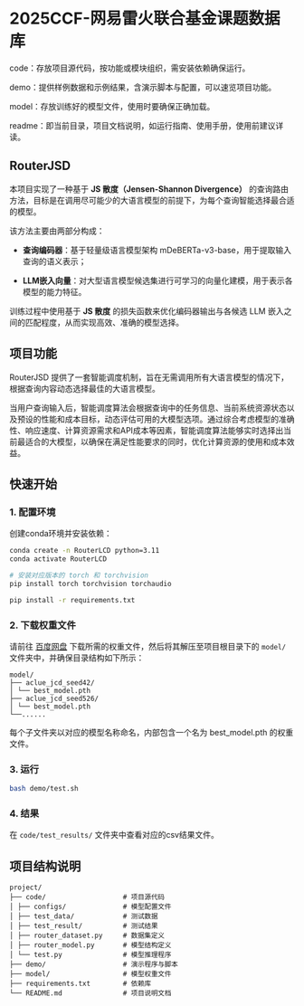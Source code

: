 # 2025CCF-网易雷火联合基金课题数据库

code：存放项目源代码，按功能或模块组织，需安装依赖确保运行。

demo：提供样例数据和示例结果，含演示脚本与配置，可以速览项目功能。

model：存放训练好的模型文件，使用时要确保正确加载。

readme：即当前目录，项目文档说明，如运行指南、使用手册，使用前建议详读。

## RouterJSD

本项目实现了一种基于 **JS 散度（Jensen-Shannon Divergence）** 的查询路由方法，目标是在调用尽可能少的大语言模型的前提下，为每个查询智能选择最合适的模型。

该方法主要由两部分构成：

- **查询编码器**：基于轻量级语言模型架构 mDeBERTa-v3-base，用于提取输入查询的语义表示；

- **LLM嵌入向量**：对大型语言模型候选集进行可学习的向量化建模，用于表示各模型的能力特征。

训练过程中使用基于 **JS 散度** 的损失函数来优化编码器输出与各候选 LLM 嵌入之间的匹配程度，从而实现高效、准确的模型选择。

## 项目功能
RouterJSD 提供了一套智能调度机制，旨在无需调用所有大语言模型的情况下，根据查询内容动态选择最佳的大语言模型。

当用户查询输入后，智能调度算法会根据查询中的任务信息、当前系统资源状态以及预设的性能和成本目标，动态评估可用的大模型选项。通过综合考虑模型的准确性、响应速度、计算资源需求和API成本等因素，智能调度算法能够实时选择出当前最适合的大模型，以确保在满足性能要求的同时，优化计算资源的使用和成本效益。

## 快速开始

### 1. 配置环境
创建conda环境并安装依赖：
```bash
conda create -n RouterLCD python=3.11
conda activate RouterLCD

# 安装对应版本的 torch 和 torchvision
pip install torch torchvision torchaudio

pip install -r requirements.txt
```

### 2. 下载权重文件
请前往 [百度网盘](https://pan.baidu.com/) 下载所需的权重文件，然后将其解压至项目根目录下的 `model/` 文件夹中，并确保目录结构如下所示：

```
model/
├── aclue_jcd_seed42/
│ └── best_model.pth
├── aclue_jcd_seed526/
│ └── best_model.pth
└──......
```
每个子文件夹以对应的模型名称命名，内部包含一个名为 best_model.pth 的权重文件。

### 3. 运行
```bash
bash demo/test.sh
```

### 4. 结果
在 `code/test_results/` 文件夹中查看对应的csv结果文件。

## 项目结构说明

```
project/ 
├── code/                   # 项目源代码
│ ├── configs/              # 模型配置文件
│ ├── test_data/            # 测试数据
│ ├── test_result/          # 测试结果
│ ├── router_dataset.py     # 数据集定义
│ ├── router_model.py       # 模型结构定义
│ └── test.py               # 模型推理程序
├── demo/                   # 演示程序与脚本
├── model/                  # 模型权重文件
├── requirements.txt        # 依赖库
└── README.md               # 项目说明文档
```
